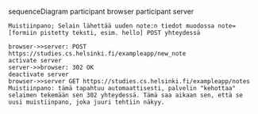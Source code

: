 sequenceDiagram
    participant browser
    participant server
    
    Muistiinpano; Selain lähettää uuden note:n tiedot muodossa note=[formiin pistetty teksti, esim. hello] POST yhteydessä
    
    browser->>server: POST https://studies.cs.helsinki.fi/exampleapp/new_note 
    activate server
    server->>browser: 302 OK
    deactivate server
    browser->>server GET https://studies.cs.helsinki.fi/exampleapp/notes
    Muistiinpano: tämä tapahtuu automaattisesti, palvelin "kehottaa" selaimen tekemään sen 302 yhteydessä. Tämä saa aikaan sen, että se     uusi muistiinpano, joka juuri tehtiin näkyy.
